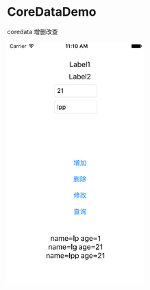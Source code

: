 # CoreDataDemo
coredata 增删改查

![Image text](https://github.com/mrgang/CoreDataDemo/blob/master/CoreDataDemo/pic.png?raw=true)
